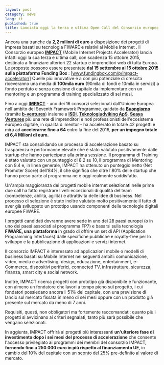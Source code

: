 ```yaml
---
layout: post
category: news
lang: it
published: true
title: Lanciata oggi la terza e ultima Open Call del Consorzio europeo
---
```



Ancora una tranche da **2,2 milioni di euro** a disposizione dei progetti di impresa basati su tecnologia FIWARE e relativi al Mobile Internet . Il Consorzio europeo [**IMPACT**](http://www.impact-accelerator.com/it/) (Mobile Internet Projects Accelerator) lancia infatti oggi la sua terza e ultima call, con scadenza 15 ottobre 2015, destinata a finanziare ulteriori 22 startup e imprenditori web di tutta Europa. Le proposte possono essere presentate **dal 15 settembre al 15 ottobre 2015 sulla piattaforma Funding Box** : [www.fundingbox.com/p/impact-accelerator/] Quelle più innovative e a con più potenziale di crescita riceveranno una media di **100mila euro** (90mila di fondi e 10mila in servizi) a fondo perduto e senza cessione di capitale da implementare con un mentoring e un programma di training specializzato di sei mesi.

Fino a oggi [**IMPACT**](http://www.impact-accelerator.com/it/) - uno dei 16 consorzi selezionati dall'Unione Europea nell'ambito del Seventh Framework Programme, guidato da [**Buongiorno**](http://www.buongiorno.com/) (tramite [**b-ventures**](http://www.b-ventures.it)) insieme a [**ISDI**](http://www.isdi.es), [**Teknologiudviking ApS**](http://www.technology-development.eu/), [**Seaya Ventures**](http://seayaventures.com/en/) più una rete di imprenditori e noti professionisti dell'ecosistema europeo digitale, in qualità di mentor - ha accelerato in totale 42 progetti e mira ad **accelerarne fino a 64** entro la fine del 2016, **per un impegno totale di 6,4 Milioni di euro.**

IMPACT sta consolidando un processo di accelerazione basato su trasparenza e performance elevate che è stato valutato positivamente dalle startup che hanno partecipato alla prima sessione. Il programma di Training è stato valutato con un punteggio di 8.2 su 10, il programma di Mentoring con 9.4 e, in linea generale, IMPACT ha ottenuto un punteggio netto (Net Promoter Score) dell'84%, il che significa che oltre l'80% delle startup che hanno preso parte al programma ne è oggi realmente soddisfatto.

Un'ampia maggioranza dei progetti mobile internet selezionati nelle prime due call ha fatto registrare livelli eccezionali di qualità del team (competenze, abilità, agilità) e attrattività delle idee di business. Nel processo di selezione è stato inoltre valutato molto positivamente il fatto di aver già sviluppato un prototipo usando componenti delle tecnologie digitali europee FIWARE.

I progetti candidati dovranno avere sede in uno dei 28 paesi europei (o in uno dei paesi associati al programma FP7) e basarsi sulla tecnologia **FIWARE, una piattaforma** in grado di offrire un set di API (Application Programming Interfaces) dalle specifiche pubbliche e royalty-free per lo sviluppo e la pubblicazione di applicazioni e servizi internet.

Il consorzio IMPACT è interessato ad applicazioni mobile o modelli di business basati su Mobile Internet nei seguenti ambiti: comunicazione, video, media e advertising, design, educazione, entertainment, e-Commerce, dispositivi periferici, connected TV, infrastrutture, sicurezza, finanza, smart city e social network.

Inoltre, IMPACT ricerca progetti con prototipo già disponibile e funzionante, con almeno un fondatore che lavori a tempo pieno sul progetto, i cui fondatori possiedano ancora il 51% del capitale, con una previsione di lancio sul mercato fissata in meno di sei mesi oppure con un prodotto già presente sul mercato da meno di 7 anni.

Requisiti, questi, non obbligatori ma fortemente raccomandati: quanto più i progetti si avvicinano ai criteri segnalati, tanto più sarà  possibile che vengano selezionati.

In aggiunta, IMPACT offrirà ai progetti più interessanti **un'ulteriore fase di investimento dopo i sei mesi del processo di accelerazione** che consente l'accesso privilegiato ai programmi dei membri del consorzio IMPACT, **fornendo fino a 250.000 euro in più rispetto al finanziamento UE**, in cambio del 10% del capitale con un sconto del 25% pre-definito al valore di mercato.
